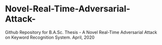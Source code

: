 # Novel-Real-Time-Adversarial-Attack-
Github Repository for B.A.Sc. Thesis - A Novel Real-Time Adversarial Attack on Keyword Recognition System. 
April, 2020
